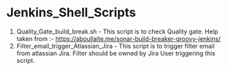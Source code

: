 # Jenkins_Shell_Scripts
1) Quality_Gate_build_break.sh - This script is to check Quality gate. Help taken from :- https://aboullaite.me/sonar-build-breaker-groovy-jenkins/
2) Filter_email_trigger_Atlassian_Jira - This script is to trigger filter email from atlassian Jira. Filter should be owned by Jira User triggering this script.

